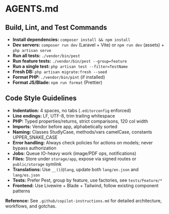 # AGENTS.md

## Build, Lint, and Test Commands

- **Install dependencies:** `composer install && npm install`
- **Dev servers:** `composer run dev` (Laravel + Vite) or `npm run dev` (assets) + `php artisan serve`
- **Run all tests:** `./vendor/bin/pest`
- **Run feature tests:** `./vendor/bin/pest --group=feature`
- **Run a single test:** `php artisan test --filter=TestName`
- **Fresh DB:** `php artisan migrate:fresh --seed`
- **Format PHP:** `./vendor/bin/pint` (if installed)
- **Format JS/Blade:** `npm run format` (Prettier)

## Code Style Guidelines

- **Indentation:** 4 spaces, no tabs (`.editorconfig` enforced)
- **Line endings:** LF, UTF-8, trim trailing whitespace
- **PHP:** Typed properties/returns, strict comparisons, 120 col width
- **Imports:** Vendor before app, alphabetically sorted
- **Naming:** Classes StudlyCase, methods/vars camelCase, constants UPPER_SNAKE_CASE
- **Error handling:** Always check policies for actions on models; never bypass authorization
- **Jobs:** Queue IO-heavy work (image/PDF ops, notifications)
- **Files:** Store under `storage/app`, expose via signed routes or `public/storage` symlink
- **Translations:** Use `__()`/`@lang`, update both `lang/en.json` and `lang/es.json`
- **Tests:** Prefer Pest, group by feature, use factories, see `tests/Feature/*`
- **Frontend:** Use Livewire + Blade + Tailwind, follow existing component patterns

**Reference:** See `.github/copilot-instructions.md` for detailed architecture, workflows, and gotchas.
